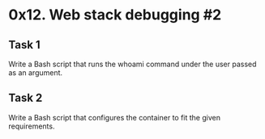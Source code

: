# 0x12. Web stack debugging #2
## Task 1
  Write a Bash script that runs the whoami command under the user passed as an argument.
## Task 2
  Write a Bash script that configures the container to fit the given requirements.
  